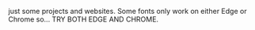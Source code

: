 just some projects and websites. 
Some fonts only work on either Edge or Chrome so... 
TRY BOTH EDGE AND CHROME. 
